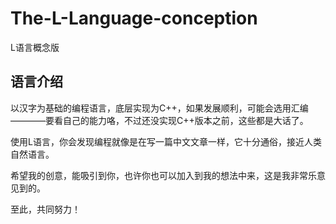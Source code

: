 # The-L-Language-conception
L语言概念版
## 语言介绍

以汉字为基础的编程语言，底层实现为C++，如果发展顺利，可能会选用汇编————要看自己的能力咯，不过还没实现C++版本之前，这些都是大话了。

使用L语言，你会发现编程就像是在写一篇中文文章一样，它十分通俗，接近人类自然语言。

希望我的创意，能吸引到你，也许你也可以加入到我的想法中来，这是我非常乐意见到的。

至此，共同努力！
